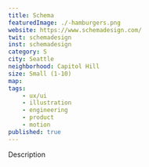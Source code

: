 ```yaml
---
title: Schema
featuredImage: ./-hamburgers.png
website: https://www.schemadesign.com/
twit: schemadesign
inst: schemadesign
category: S
city: Seattle
neighborhood: Capitol Hill
size: Small (1-10)
map: 
tags:
    - ux/ui
    - illustration
    - engineering
    - product
    - motion
published: true
---
```


Description
